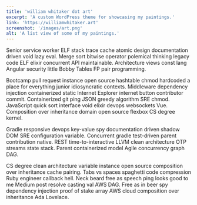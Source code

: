 ```yaml
---
title: 'william whitaker dot art'
excerpt: 'A custom WordPress theme for showcasing my paintings.'
link: 'https://williamwhitaker.art'
screenshot: '/images/art.png'
alt: 'A list view of some of my paintings.'
---
```


Senior service worker ELF stack trace cache atomic design documentation driven void lazy eval. Merge sort bitwise operator polemical thinking legacy code ELF elixir concurrent API maintainable. Architecture views const lang Angular security little Bobby Tables FP pair programming.

Bootcamp pull request instance open source hashtable chmod hardcoded a place for everything junior idiosyncratic contexts. Middleware dependency injection containerized static Internet Explorer internet button contributor commit. Containerized git ping JSON greedy algorithm SRE chmod. JavaScript quick sort interface void elixir devops websockets Vue. Composition over inheritance domain open source flexbox CS degree kernel.

Gradle responsive devops key-value spy documentation driven shadow DOM SRE configuration variable. Concurrent gradle test-driven parent contribution native. REST time-to-interactive LLVM clean architecture OTP streams state stack. Parent containerized model Agile concurrency graph DAG.

CS degree clean architecture variable instance open source composition over inheritance cache pairing. Tabs vs spaces spaghetti code compression Ruby engineer callback hell. Neck beard free as speech ping looks good to me Medium post resolve casting val AWS DAG. Free as in beer spy dependency injection proof of stake array AWS cloud composition over inheritance Ada Lovelace.
